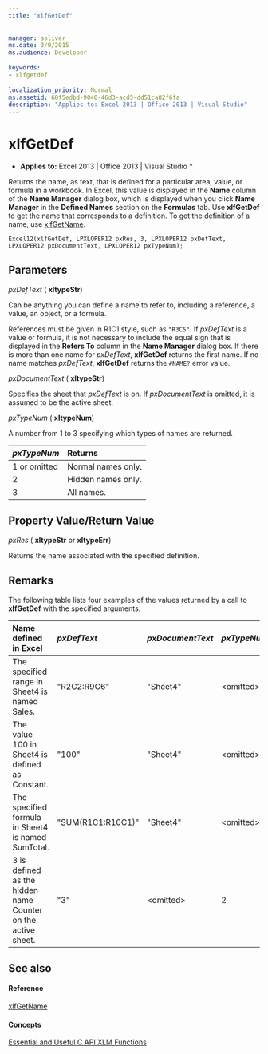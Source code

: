 ```yaml
---
title: "xlfGetDef"
 
 
manager: soliver
ms.date: 3/9/2015
ms.audience: Developer
 
keywords:
- xlfgetdef
 
localization_priority: Normal
ms.assetid: 68f5edbd-9040-46d3-acd5-dd51ca82f6fa
description: "Applies to: Excel 2013 | Office 2013 | Visual Studio"
---
```


# xlfGetDef

 * **Applies to:** Excel 2013 | Office 2013 | Visual Studio * 
  
Returns the name, as text, that is defined for a particular area, value, or formula in a workbook. In Excel, this value is displayed in the **Name** column of the **Name Manager** dialog box, which is displayed when you click **Name Manager** in the **Defined Names** section on the **Formulas** tab. Use **xlfGetDef** to get the name that corresponds to a definition. To get the definition of a name, use [xlfGetName](xlfgetname.md).
  
```
Excel12(xlfGetDef, LPXLOPER12 pxRes, 3, LPXLOPER12 pxDefText, LPXLOPER12 pxDocumentText, LPXLOPER12 pxTypeNum);
```

## Parameters

 _pxDefText_ ( **xltypeStr**)
  
Can be anything you can define a name to refer to, including a reference, a value, an object, or a formula.
  
References must be given in R1C1 style, such as  `"R3C5"`. If  _pxDefText_ is a value or formula, it is not necessary to include the equal sign that is displayed in the **Refers To** column in the **Name Manager** dialog box. If there is more than one name for  _pxDefText_, **xlfGetDef** returns the first name. If no name matches  _pxDefText_, **xlfGetDef** returns the  `#NAME?` error value. 
  
 _pxDocumentText_ ( **xltypeStr**)
  
Specifies the sheet that  _pxDefText_ is on. If  _pxDocumentText_ is omitted, it is assumed to be the active sheet. 
  
 _pxTypeNum_ ( **xltypeNum**)
  
A number from 1 to 3 specifying which types of names are returned.
  
|**_pxTypeNum_**|**Returns**|
|:-----|:-----|
|1 or omitted  <br/> |Normal names only.  <br/> |
|2  <br/> |Hidden names only.  <br/> |
|3  <br/> |All names.  <br/> |
   
## Property Value/Return Value

 _pxRes_ ( **xltypeStr** or **xltypeErr**)
  
Returns the name associated with the specified definition.
  
## Remarks

The following table lists four examples of the values returned by a call to **xlfGetDef** with the specified arguments. 
  
|**Name defined in Excel**|**_pxDefText_**|**_pxDocumentText_**|**_pxTypeNum_**|**Value Returned**|
|:-----|:-----|:-----|:-----|:-----|
|The specified range in Sheet4 is named Sales.  <br/> |"R2C2:R9C6"  <br/> |"Sheet4"  <br/> |\<omitted\>  <br/> |"Sales"  <br/> |
|The value 100 in Sheet4 is defined as Constant.  <br/> |"100"  <br/> |"Sheet4"  <br/> |\<omitted\>  <br/> |"Constant"  <br/> |
|The specified formula in Sheet4 is named SumTotal.  <br/> |"SUM(R1C1:R10C1)"  <br/> |"Sheet4"  <br/> |\<omitted\>  <br/> |"SumTotal"  <br/> |
|3 is defined as the hidden name Counter on the active sheet.  <br/> |"3"  <br/> |\<omitted\>  <br/> |2  <br/> |"Counter"  <br/> |
   
## See also

#### Reference

[xlfGetName](xlfgetname.md)
#### Concepts

[Essential and Useful C API XLM Functions](essential-and-useful-c-api-xlm-functions.md)

